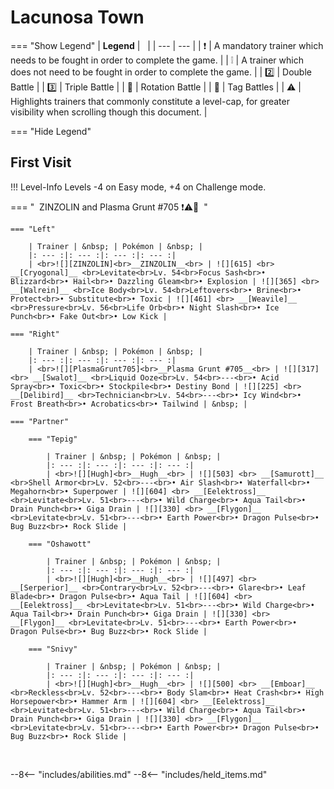 # Lacunosa Town

=== "Show Legend"
    | __Legend__ | &nbsp; |
    | --- | --- |
    | :exclamation: | A mandatory trainer which needs to be fought in order to complete the game. |
    | :grey_exclamation: | A trainer which does not need to be fought in order to complete the game. |
    | :two:  | Double Battle | 
    |  :three:  | Triple Battle |
    | :arrows_counterclockwise:  | Rotation Battle |
    | :handshake: | Tag Battles |
    | :warning: | Highlights trainers that commonly constitute a level-cap, for greater visibility when scrolling though this document. |

=== "Hide Legend"
&nbsp;

## First Visit

!!! Level-Info
    Levels -4 on Easy mode, +4 on Challenge mode.

=== "&nbsp; ZINZOLIN and Plasma Grunt #705 :exclamation::warning::handshake: &nbsp;"

    === "Left"
    
        | Trainer | &nbsp; | Pokémon | &nbsp; |
        |: --- :|: --- :|: --- :|: --- :|
        | <br>![][ZINZOLIN]<br>__ZINZOLIN__<br> | ![][615] <br> __[Cryogonal]__ <br>Levitate<br>Lv. 54<br>Focus Sash<br>• Blizzard<br>• Hail<br>• Dazzling Gleam<br>• Explosion | ![][365] <br> __[Walrein]__ <br>Ice Body<br>Lv. 54<br>Leftovers<br>• Brine<br>• Protect<br>• Substitute<br>• Toxic | ![][461] <br> __[Weavile]__ <br>Pressure<br>Lv. 56<br>Life Orb<br>• Night Slash<br>• Ice Punch<br>• Fake Out<br>• Low Kick |
        
    === "Right"
    
        | Trainer | &nbsp; | Pokémon | &nbsp; |
        |: --- :|: --- :|: --- :|: --- :|
        | <br>![][PlasmaGrunt705]<br>__Plasma Grunt #705__<br> | ![][317] <br> __[Swalot]__ <br>Liquid Ooze<br>Lv. 54<br>---<br>• Acid Spray<br>• Toxic<br>• Stockpile<br>• Destiny Bond | ![][225] <br> __[Delibird]__ <br>Technician<br>Lv. 54<br>---<br>• Icy Wind<br>• Frost Breath<br>• Acrobatics<br>• Tailwind | &nbsp; |
        
    === "Partner"
    
        === "Tepig"
        
            | Trainer | &nbsp; | Pokémon | &nbsp; |
            |: --- :|: --- :|: --- :|: --- :|
            | <br>![][Hugh]<br>__Hugh__<br> | ![][503] <br> __[Samurott]__ <br>Shell Armor<br>Lv. 52<br>---<br>• Air Slash<br>• Waterfall<br>• Megahorn<br>• Superpower | ![][604] <br> __[Eelektross]__ <br>Levitate<br>Lv. 51<br>---<br>• Wild Charge<br>• Aqua Tail<br>• Drain Punch<br>• Giga Drain | ![][330] <br> __[Flygon]__ <br>Levitate<br>Lv. 51<br>---<br>• Earth Power<br>• Dragon Pulse<br>• Bug Buzz<br>• Rock Slide |
            
        === "Oshawott"
        
            | Trainer | &nbsp; | Pokémon | &nbsp; |
            |: --- :|: --- :|: --- :|: --- :|
            | <br>![][Hugh]<br>__Hugh__<br> | ![][497] <br> __[Serperior]__ <br>Contrary<br>Lv. 52<br>---<br>• Glare<br>• Leaf Blade<br>• Dragon Pulse<br>• Aqua Tail | ![][604] <br> __[Eelektross]__ <br>Levitate<br>Lv. 51<br>---<br>• Wild Charge<br>• Aqua Tail<br>• Drain Punch<br>• Giga Drain | ![][330] <br> __[Flygon]__ <br>Levitate<br>Lv. 51<br>---<br>• Earth Power<br>• Dragon Pulse<br>• Bug Buzz<br>• Rock Slide |
            
        === "Snivy"
        
            | Trainer | &nbsp; | Pokémon | &nbsp; |
            |: --- :|: --- :|: --- :|: --- :|
            | <br>![][Hugh]<br>__Hugh__<br> | ![][500] <br> __[Emboar]__ <br>Reckless<br>Lv. 52<br>---<br>• Body Slam<br>• Heat Crash<br>• High Horsepower<br>• Hammer Arm | ![][604] <br> __[Eelektross]__ <br>Levitate<br>Lv. 51<br>---<br>• Wild Charge<br>• Aqua Tail<br>• Drain Punch<br>• Giga Drain | ![][330] <br> __[Flygon]__ <br>Levitate<br>Lv. 51<br>---<br>• Earth Power<br>• Dragon Pulse<br>• Bug Buzz<br>• Rock Slide |
            
        
    
&nbsp;





--8<-- "includes/abilities.md"
--8<-- "includes/held_items.md"

[ZINZOLIN]: ../img/Trainers/Zinzolin.gif
[615]: ../img/animated/615.gif
[Cryogonal]: ../../pokemons/615/
[365]: ../img/animated/365.gif
[Walrein]: ../../pokemons/365/
[461]: ../img/animated/461.gif
[Weavile]: ../../pokemons/461/
[PlasmaGrunt705]: ../img/Trainers/Plasma_Grunt_Male.gif
[317]: ../img/animated/317.gif
[Swalot]: ../../pokemons/317/
[225]: ../img/animated/225.gif
[Delibird]: ../../pokemons/225/
[Hugh]: ../img/Trainers/Hugh.gif
[503]: ../img/animated/503.gif
[Samurott]: ../../pokemons/503/
[604]: ../img/animated/604.gif
[Eelektross]: ../../pokemons/604/
[330]: ../img/animated/330.gif
[Flygon]: ../../pokemons/330/
[497]: ../img/animated/497.gif
[Serperior]: ../../pokemons/497/
[500]: ../img/animated/500.gif
[Emboar]: ../../pokemons/500/